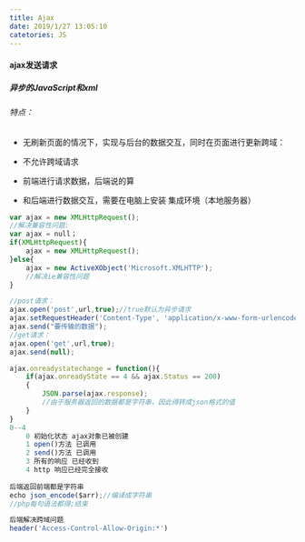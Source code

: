 ```yaml
---
title: Ajax
date: 2019/1/27 13:05:10
catetories: JS
---
```




#### ajax发送请求

##### 异步的JavaScript和xml

###### 特点：

* 无刷新页面的情况下，实现与后台的数据交互，同时在页面进行更新跨域：

* 不允许跨域请求

* 前端进行请求数据，后端说的算

* 和后端进行数据交互，需要在电脑上安装 集成环境（本地服务器）

```javascript
var ajax = new XMLHttpRequest();
//解决兼容性问题:
var ajax = null；
if(XMLHttpRequest){
    ajax = new XMLHttpRequest();
}else{
    ajax = new ActiveXObject('Microsoft.XMLHTTP');
    //解决ie兼容性问题
}

//post请求：
ajax.open('post',url,true);//true默认为异步请求
ajax.setRequestHeader('Content-Type', 'application/x-www-form-urlencoded;charset=utf-8');
ajax.send("要传输的数据");
//get请求：
ajax.open('get',url,true);
ajax.send(null);

ajax.onreadystatechange = function(){
  	if(ajax.onreadyState == 4 && ajax.Status == 200) 
    {
        JSON.parse(ajax.response);
        //由于服务器返回的数据都是字符串，因此得转成json格式的值
	}
}
0--4
	0 初始化状态 ajax对象已被创建
    1 open()方法 已调用
    2 send()方法 已调用
    3 所有的响应 已经收到
    4 http 响应已经完全接收
    
后端返回前端都是字符串
echo json_encode($arr);//编译成字符串
//php每句语法都得;结束

后端解决跨域问题
header('Access-Control-Allow-Origin:*')
```

